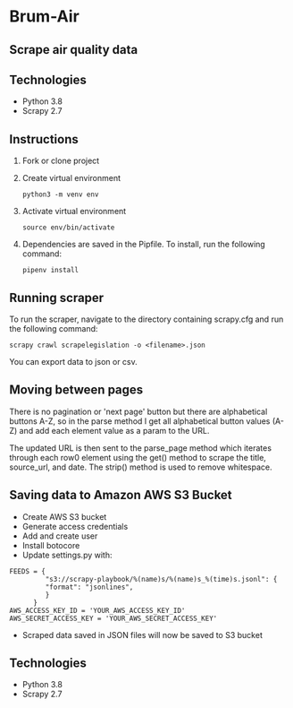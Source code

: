 # Brum-Air

## Scrape air quality data 

## Technologies

* Python 3.8
* Scrapy 2.7

## Instructions

1. Fork or clone project
2. Create virtual environment

    ``` python3 -m venv env ```
3. Activate virtual environment 

    ``` source env/bin/activate ```
4. Dependencies are saved in the Pipfile. To install, run the following command:

    ``` pipenv install ```

## Running scraper

To run the scraper, navigate to the directory containing scrapy.cfg and run the following command:

```scrapy crawl scrapelegislation -o <filename>.json```

You can export data to json or csv.

## Moving between pages

There is no pagination or 'next page' button but there are alphabetical buttons A-Z, 
so in the parse method I get all alphabetical button values (A-Z) and add each element
value as a param to the URL.

The updated URL is then sent to the parse_page method which iterates through each
row0 element using the get() method to scrape the title, source_url, and date. The
strip() method is used to remove whitespace.

## Saving data to Amazon AWS S3 Bucket

* Create AWS S3 bucket
* Generate access credentials
* Add and create user
* Install botocore
* Update settings.py with:

```
FEEDS = {
         "s3://scrapy-playbook/%(name)s/%(name)s_%(time)s.jsonl": {
         "format": "jsonlines",
         }
      }
AWS_ACCESS_KEY_ID = 'YOUR_AWS_ACCESS_KEY_ID'
AWS_SECRET_ACCESS_KEY = 'YOUR_AWS_SECRET_ACCESS_KEY'
```
* Scraped data saved in JSON files will now be saved to S3 bucket


## Technologies

* Python 3.8
* Scrapy 2.7